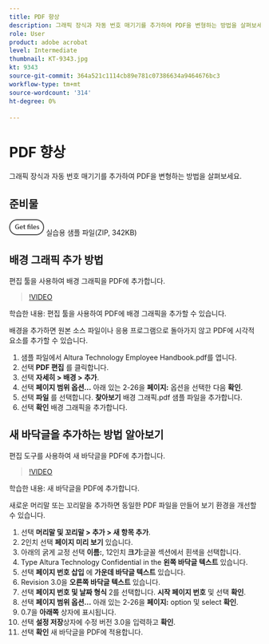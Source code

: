 ```yaml
---
title: PDF 향상
description: 그래픽 장식과 자동 번호 매기기를 추가하여 PDF을 변형하는 방법을 살펴보세요
role: User
product: adobe acrobat
level: Intermediate
thumbnail: KT-9343.jpg
kt: 9343
source-git-commit: 364a521c1114cb89e781c07386634a9464676bc3
workflow-type: tm+mt
source-wordcount: '314'
ht-degree: 0%

---
```


# PDF 향상

그래픽 장식과 자동 번호 매기기를 추가하여 PDF을 변형하는 방법을 살펴보세요.

## 준비물

[![파일 가져오기](../assets/Getfiles.png)](../assets/Enhance.zip) 실습용 샘플 파일(ZIP, 342KB)

## 배경 그래픽 추가 방법

편집 툴을 사용하여 배경 그래픽을 PDF에 추가합니다.

>[!VIDEO](https://video.tv.adobe.com/v/338746?hidetitle=true)

학습한 내용: 편집 툴을 사용하여 PDF에 배경 그래픽을 추가할 수 있습니다.

배경을 추가하면 원본 소스 파일이나 응용 프로그램으로 돌아가지 않고 PDF에 시각적 요소를 추가할 수 있습니다.

1. 샘플 파일에서 Altura Technology Employee Handbook.pdf를 엽니다.
1. 선택 **PDF 편집** 를 클릭합니다.
1. 선택 **자세히 > 배경 > 추가**.
1. 선택 **페이지 범위 옵션...** 아래 있는 2-26을 **페이지:** 옵션을 선택한 다음 **확인**.
1. 선택 **파일** 를 선택합니다. **찾아보기** 배경 그래픽.pdf 샘플 파일을 추가합니다.
1. 선택 **확인** 배경 그래픽을 추가합니다.

## 새 바닥글을 추가하는 방법 알아보기

편집 도구를 사용하여 새 바닥글을 PDF에 추가합니다.

>[!VIDEO](https://video.tv.adobe.com/v/338745?hidetitle=true)

학습한 내용: 새 바닥글을 PDF에 추가합니다.

새로운 머리말 또는 꼬리말을 추가하면 동일한 PDF 파일을 만들어 보기 환경을 개선할 수 있습니다.

1. 선택 **머리말 및 꼬리말 > 추가 > 새 항목 추가**.
1. 2인치 선택 **페이지 미리 보기** 있습니다.
1. 아래의 굵게 교정 선택 **이름:**, 12인치 **크기:**&#x200B;글꼴 섹션에서 흰색을 선택합니다.
1. Type Altura Technology Confidential in the **왼쪽 바닥글 텍스트** 있습니다.
1. 선택 **페이지 번호 삽입** 에 **가운데 바닥글 텍스트** 있습니다.
1. Revision 3.0을 **오른쪽 바닥글 텍스트** 있습니다.
1. 선택 **페이지 번호 및 날짜 형식** 2를 선택합니다. **시작 페이지 번호** 및 선택 **확인**.
1. 선택 **페이지 범위 옵션...** 아래 있는 2-26을 **페이지:** option 및 select **확인**.
1. 0.7을 **아래쪽** 상자에 표시됩니다.
1. 선택 **설정 저장**&#x200B;상자에 수정 버전 3.0을 입력하고 **확인**.
1. 선택 **확인** 새 바닥글을 PDF에 적용합니다.


